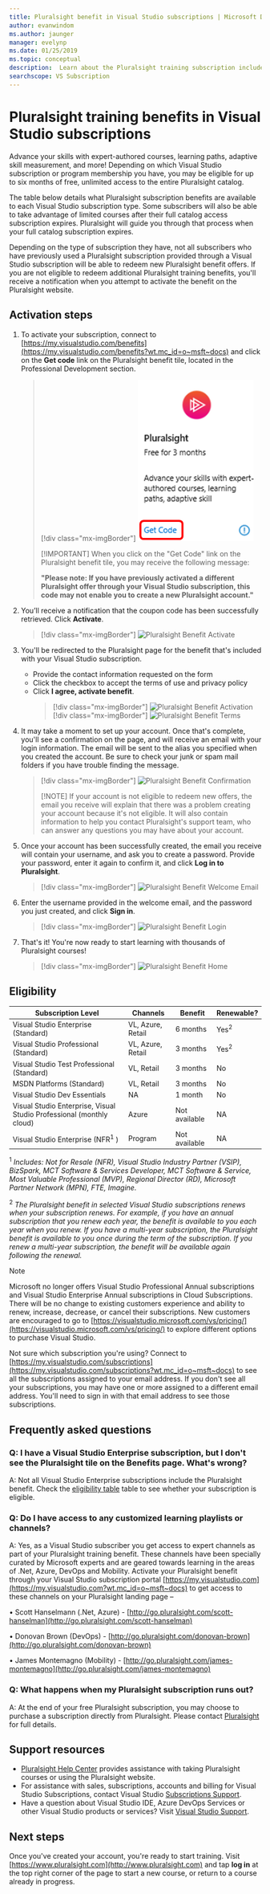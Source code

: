 ```yaml
---
title: Pluralsight benefit in Visual Studio subscriptions | Microsoft Docs
author: evanwindom
ms.author: jaunger
manager: evelynp
ms.date: 01/25/2019
ms.topic: conceptual
description:  Learn about the Pluralsight training subscription included with selected Visual Studio subscriptions.
searchscope: VS Subscription
---
```


# Pluralsight training benefits in Visual Studio subscriptions

Advance your skills with expert-authored courses, learning paths, adaptive skill measurement, and more!  Depending on which Visual Studio subscription or program membership you have, you may be eligible for up to six months of free, unlimited access to the entire Pluralsight catalog.

The table below details what Pluralsight subscription benefits are available to each Visual Studio subscription type.  Some subscribers will also be able to take advantage of limited courses after their full catalog access subscription expires. Pluralsight will guide you through that process when your full catalog subscription expires.

 Depending on the type of subscription they have, not all subscribers who have previously used a Pluralsight subscription provided through a Visual Studio subscription will be able to redeem new Pluralsight benefit offers. If you are not eligible to redeem additional Pluralsight training benefits, you'll receive a notification when you attempt to activate the benefit on the Pluralsight website.

## Activation steps
1. To activate your subscription, connect to [https://my.visualstudio.com/benefits](https://my.visualstudio.com/benefits?wt.mc_id=o~msft~docs) and click on the **Get code** link on the Pluralsight benefit tile, located in the Professional Development section.
   > [!div class="mx-imgBorder"]
   > ![Pluralsight Benefit Tile](_img/vs-pluralsight/vs-pluralsight-3month-tile.png)
   >
   > [!IMPORTANT]
   > When you click on the "Get Code" link on the Pluralsight benefit tile, you may receive the following message:
   >
   > **"Please note:   If you have previously activated a different Pluralsight offer through your Visual Studio subscription, this code may not enable you to create a new Pluralsight account."**

2. You’ll receive a notification that the coupon code has been successfully retrieved.  Click **Activate**.
   > [!div class="mx-imgBorder"]
   > ![Pluralsight Benefit Activate](_img/vs-pluralsight/vs-pluralsight-activate.png)

3. You'll be redirected to the Pluralsight page for the benefit that's included with your Visual Studio subscription.
   - Provide the contact information requested on the form
   - Click the checkbox to accept the terms of use and privacy policy
   - Click **I agree, activate benefit**.
     > [!div class="mx-imgBorder"]
     > ![Pluralsight Benefit Activation](_img/vs-pluralsight/vs-pluralsight-create-account-no-code.png)
     > [!div class="mx-imgBorder"]
     > ![Pluralsight Benefit Terms](_img/vs-pluralsight/vs-pluralsight-terms.png)

5. It may take a moment to set up your account.  Once that's complete, you'll see a confirmation on the page, and will receive an email with your login information.  The email will be sent to the alias you specified when you created the account.  Be sure to check your junk or spam mail folders if you have trouble finding the message.
   > [!div class="mx-imgBorder"]
   > ![Pluralsight Benefit Confirmation](_img/vs-pluralsight/vs-pluralsight-confirmation-vse.png)
   >
   > [!NOTE]
   > If your account is not eligible to redeem new offers, the email you receive will explain that there was a problem creating your account because it's not eligible.  It will also contain information to help you contact Pluralsight's support team, who can answer any questions you may have about your account.

6. Once your account has been successfully created, the email you receive will contain your username, and ask you to create a password.  Provide your password, enter it again to confirm it, and click **Log in to Pluralsight**.
   > [!div class="mx-imgBorder"]
   > ![Pluralsight Benefit Welcome Email](_img/vs-pluralsight/vs-pluralsight-welcome-email.png)

7. Enter the username provided in the welcome email, and the password you just created, and click **Sign in**.
   > [!div class="mx-imgBorder"]
   > ![Pluralsight Benefit Login](_img/vs-pluralsight/vs-pluralsight-login.png)

8. That's it!  You're now ready to start learning with thousands of Pluralsight courses!
   > [!div class="mx-imgBorder"]
   > ![Pluralsight Benefit Home](_img/vs-pluralsight/vs-pluralsight-home.png)

## Eligibility

|                          Subscription Level                          |     Channels      |    Benefit    |   Renewable?   |
|----------------------------------------------------------------------|-------------------|---------------|----------------|
|          Visual Studio Enterprise (Standard)           | VL, Azure, Retail |   6 months    | Yes<sup>2</sup> |
|         Visual Studio Professional (Standard)          | VL, Azure, Retail |   3 months    | Yes<sup>2</sup> |
|              Visual Studio Test Professional (Standard)              |    VL, Retail     |   3 months    | No |
|                      MSDN Platforms (Standard)                       |    VL, Retail     |   3 months    | No |
|                     Visual Studio Dev Essentials                     |        NA         |   1 month    |       No       |
| Visual Studio Enterprise, Visual Studio Professional (monthly cloud) |       Azure       | Not available |       NA       |
|             Visual Studio Enterprise (NFR<sup>1</sup> )              |      Program      | Not available |       NA       |

<sup>1</sup>  *Includes:  Not for Resale (NFR), Visual Studio Industry Partner (VSIP), BizSpark, MCT Software & Services Developer, MCT Software & Service, Most Valuable Professional (MVP), Regional Director (RD), Microsoft Partner Network (MPN), FTE, Imagine.*

<sup>2</sup>  *The Pluralsight benefit in selected Visual Studio subscriptions renews when your subscription renews. For example, if you have an annual subscription that you renew each year, the benefit is available to you each year when you renew. If you have a multi-year subscription, the Pluralsight benefit is available to you once during the term of the subscription.  If you renew a multi-year subscription, the benefit will be available again following the renewal.*

> [!NOTE]
> Microsoft no longer offers Visual Studio Professional Annual subscriptions and Visual Studio Enterprise Annual subscriptions in Cloud Subscriptions. There will be no change to existing customers experience and ability to renew, increase, decrease, or cancel their subscriptions. New customers are encouraged to go to [https://visualstudio.microsoft.com/vs/pricing/](https://visualstudio.microsoft.com/vs/pricing/) to explore different options to purchase Visual Studio.

Not sure which subscription you're using?  Connect to [https://my.visualstudio.com/subscriptions](https://my.visualstudio.com/subscriptions?wt.mc_id=o~msft~docs) to see all the subscriptions assigned to your email address. If you don't see all your subscriptions, you may have one or more assigned to a different email address.  You'll need to sign in with that email address to see those subscriptions.

## Frequently asked questions

### Q: I have a Visual Studio Enterprise subscription, but I don't see the Pluralsight tile on the Benefits page. What's wrong?
A: Not all Visual Studio Enterprise subscriptions include the Pluralsight benefit.  Check the [eligibility table](#eligibility) table to see whether your subscription is eligible.

### Q: Do I have access to any customized learning  playlists or channels?
A: Yes, as a Visual Studio subscriber you get access to expert channels as part of your Pluralsight training benefit. These channels have been specially curated by Microsoft experts and are geared towards learning in the areas of .Net, Azure, DevOps and Mobility. Activate your Pluralsight benefit through your Visual Studio subscription portal [https://my.visualstudio.com](https://my.visualstudio.com?wt.mc_id=o~msft~docs) to get access to these channels on your Pluralsight landing page –

•   Scott Hanselmann (.Net, Azure) - [http://go.pluralsight.com/scott-hanselman](http://go.pluralsight.com/scott-hanselman)

•   Donovan Brown (DevOps) - [http://go.pluralsight.com/donovan-brown](http://go.pluralsight.com/donovan-brown)

•   James Montemagno (Mobility) - [http://go.pluralsight.com/james-montemagno](http://go.pluralsight.com/james-montemagno)

### Q: What happens when my Pluralsight subscription runs out?
A:  At the end of your free Pluralsight subscription, you may choose to purchase a subscription directly from Pluralsight.  Please contact [Pluralsight](http://www.pluralsight.com) for full details.

## Support resources
- [Pluralsight Help Center](https://help.pluralsight.com/help) provides assistance with taking Pluralsight courses or using the Pluralsight website.
- For assistance with sales, subscriptions, accounts and billing for Visual Studio Subscriptions, contact Visual Studio [Subscriptions Support](https://visualstudio.microsoft.com/subscriptions/support/).
- Have a question about Visual Studio IDE, Azure DevOps Services or other Visual Studio products or services?  Visit [Visual Studio Support](https://visualstudio.microsoft.com/support/).

## Next steps
Once you've created your account, you're ready to start training.  Visit [https://www.pluralsight.com](http://www.pluralsight.com) and tap **log in** at the top right corner of the page to start a new course, or return to a course already in progress.
